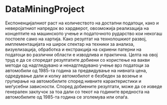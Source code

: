 # DataMiningProject

Експоненцијалниот раст на количеството на достапни податоци, како и неверојатниот напредок во хардверот, овозможија реализација на концептите на машинското учење и податочното рударство кои некогаш постоеле само на хартија. Како резултат на технолошкиот развој, имплементацијата на широк спектар на техники за анализа, визуелизација, обработка и екстракција на скриени патерни на податоци во различни области е изводлива и практична. Целта на овој труд е да се споредат резултатите добиени со користење на вакви методи од надгледувано и ненадгледувано учење врз податоци за автомобили од 1985-та година за предвидување на нивната цена, одредување дали и колку автомобилот е безбеден за возење и групирање на автомобилите според нивните карактеристики и меѓусебни зависности. Според добиените резултати, може да се изведе генерален заклучок за тоа дали со текот на годините вредноста на автомобилите од 1985-та година се зголемува или опаѓа.
